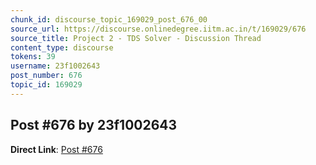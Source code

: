 ```yaml
---
chunk_id: discourse_topic_169029_post_676_00
source_url: https://discourse.onlinedegree.iitm.ac.in/t/169029/676
source_title: Project 2 - TDS Solver - Discussion Thread
content_type: discourse
tokens: 39
username: 23f1002643
post_number: 676
topic_id: 169029
---
```


## Post #676 by 23f1002643

**Direct Link**: [Post #676](https://discourse.onlinedegree.iitm.ac.in/t/169029/676)
